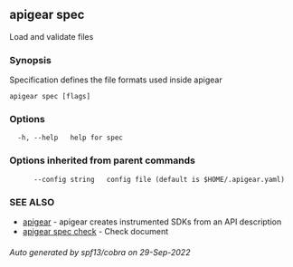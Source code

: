 ## apigear spec

Load and validate files

### Synopsis

Specification defines the file formats used inside apigear

```
apigear spec [flags]
```

### Options

```
  -h, --help   help for spec
```

### Options inherited from parent commands

```
      --config string   config file (default is $HOME/.apigear.yaml)
```

### SEE ALSO

* [apigear](apigear.md)	 - apigear creates instrumented SDKs from an API description
* [apigear spec check](apigear_spec_check.md)	 - Check document

###### Auto generated by spf13/cobra on 29-Sep-2022
